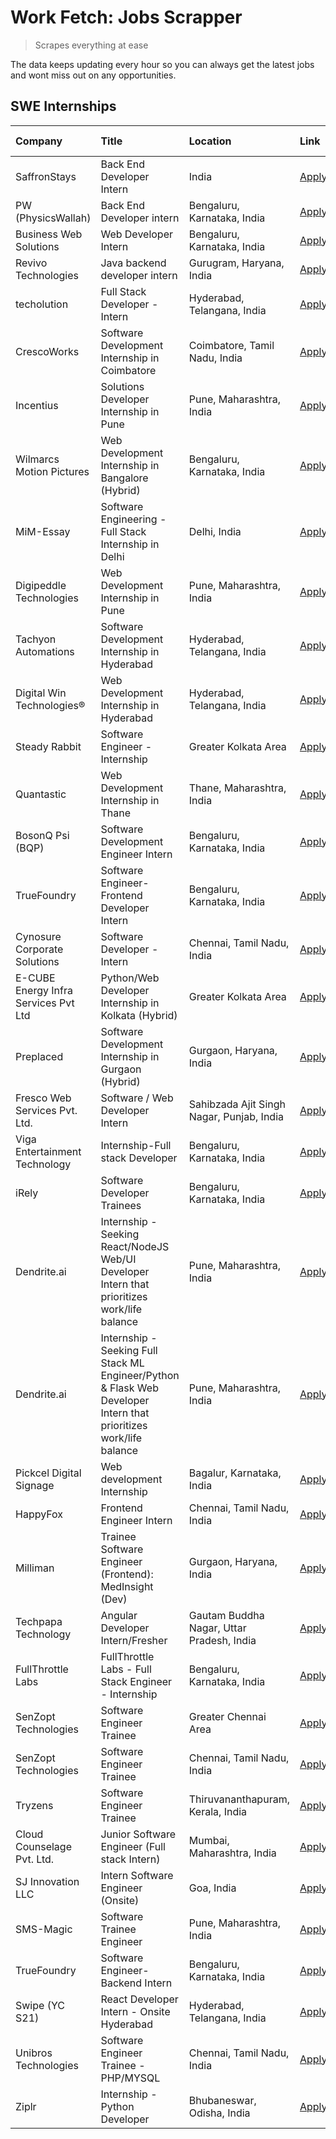 # Work Fetch: Jobs Scrapper
> Scrapes everything at ease

The data keeps updating every hour so you can always get the latest jobs and wont miss out on any opportunities.

## SWE Internships
<!--START_SECTION:workfetch-->
| Company                              | Title                                                                                                              | Location                                  | Link                                                                                                                                                                                                                                                                                                                          | Date Posted   |
|:-------------------------------------|:-------------------------------------------------------------------------------------------------------------------|:------------------------------------------|:------------------------------------------------------------------------------------------------------------------------------------------------------------------------------------------------------------------------------------------------------------------------------------------------------------------------------|:--------------|
| SaffronStays                         | Back End Developer Intern                                                                                          | India                                     | [Apply](https://in.linkedin.com/jobs/view/back-end-developer-intern-at-saffronstays-3904615385?position=54&pageNum=0&refId=qraWtAftVhGKg8GS3bkE0A%3D%3D&trackingId=8KZwRwhYq6ZEIqyuX40uXg%3D%3D&trk=public_jobs_jserp-result_search-card)                                                                                     | 2024-04-23    |
| PW (PhysicsWallah)                   | Back End Developer intern                                                                                          | Bengaluru, Karnataka, India               | [Apply](https://in.linkedin.com/jobs/view/back-end-developer-intern-at-pw-physicswallah-3907293630?position=45&pageNum=0&refId=qraWtAftVhGKg8GS3bkE0A%3D%3D&trackingId=y48LSPhtYQrfi4aF8wKkyg%3D%3D&trk=public_jobs_jserp-result_search-card)                                                                                 | 2024-04-22    |
| Business Web Solutions               | Web Developer Intern                                                                                               | Bengaluru, Karnataka, India               | [Apply](https://in.linkedin.com/jobs/view/web-developer-intern-at-business-web-solutions-3906717928?position=18&pageNum=0&refId=qraWtAftVhGKg8GS3bkE0A%3D%3D&trackingId=4gcMXimmn9Zc2ThnaEDNQg%3D%3D&trk=public_jobs_jserp-result_search-card)                                                                                | 2024-04-20    |
| Revivo Technologies                  | Java backend developer intern                                                                                      | Gurugram, Haryana, India                  | [Apply](https://in.linkedin.com/jobs/view/java-backend-developer-intern-at-revivo-technologies-3906034446?position=24&pageNum=0&refId=qraWtAftVhGKg8GS3bkE0A%3D%3D&trackingId=qN8nElJG9IJvqzSQ3sJT%2Bw%3D%3D&trk=public_jobs_jserp-result_search-card)                                                                        | 2024-04-19    |
| techolution                          | Full Stack Developer - Intern                                                                                      | Hyderabad, Telangana, India               | [Apply](https://in.linkedin.com/jobs/view/full-stack-developer-intern-at-techolution-3904814977?position=26&pageNum=0&refId=qraWtAftVhGKg8GS3bkE0A%3D%3D&trackingId=5Fh11wgtfHJd0YYQb83HFA%3D%3D&trk=public_jobs_jserp-result_search-card)                                                                                    | 2024-04-18    |
| CrescoWorks                          | Software Development Internship in Coimbatore                                                                      | Coimbatore, Tamil Nadu, India             | [Apply](https://in.linkedin.com/jobs/view/software-development-internship-in-coimbatore-at-crescoworks-3904327953?position=6&pageNum=0&refId=qraWtAftVhGKg8GS3bkE0A%3D%3D&trackingId=2dd6pMhlSSHf0uhhhGpRnQ%3D%3D&trk=public_jobs_jserp-result_search-card)                                                                   | 2024-04-17    |
| Incentius                            | Solutions Developer Internship in Pune                                                                             | Pune, Maharashtra, India                  | [Apply](https://in.linkedin.com/jobs/view/solutions-developer-internship-in-pune-at-incentius-3904329499?position=14&pageNum=0&refId=qraWtAftVhGKg8GS3bkE0A%3D%3D&trackingId=rwA6AVg%2F77VLgiYO2dZw1A%3D%3D&trk=public_jobs_jserp-result_search-card)                                                                         | 2024-04-17    |
| Wilmarcs Motion Pictures             | Web Development Internship in Bangalore (Hybrid)                                                                   | Bengaluru, Karnataka, India               | [Apply](https://in.linkedin.com/jobs/view/web-development-internship-in-bangalore-hybrid-at-wilmarcs-motion-pictures-3904333111?position=37&pageNum=0&refId=qraWtAftVhGKg8GS3bkE0A%3D%3D&trackingId=oKtHmeUFYA2pc0S3%2BfqgQw%3D%3D&trk=public_jobs_jserp-result_search-card)                                                  | 2024-04-17    |
| MiM-Essay                            | Software Engineering - Full Stack Internship in Delhi                                                              | Delhi, India                              | [Apply](https://in.linkedin.com/jobs/view/software-engineering-full-stack-internship-in-delhi-at-mim-essay-3901647332?position=19&pageNum=0&refId=qraWtAftVhGKg8GS3bkE0A%3D%3D&trackingId=ckZWUEhXjWgLwr1J%2ByqJqQ%3D%3D&trk=public_jobs_jserp-result_search-card)                                                            | 2024-04-15    |
| Digipeddle Technologies              | Web Development Internship in Pune                                                                                 | Pune, Maharashtra, India                  | [Apply](https://in.linkedin.com/jobs/view/web-development-internship-in-pune-at-digipeddle-technologies-3898605884?position=35&pageNum=0&refId=qraWtAftVhGKg8GS3bkE0A%3D%3D&trackingId=Wl1%2F3R1lOCbshEWw%2Bi5q9w%3D%3D&trk=public_jobs_jserp-result_search-card)                                                             | 2024-04-13    |
| Tachyon Automations                  | Software Development Internship in Hyderabad                                                                       | Hyderabad, Telangana, India               | [Apply](https://in.linkedin.com/jobs/view/software-development-internship-in-hyderabad-at-tachyon-automations-3896969464?position=22&pageNum=0&refId=qraWtAftVhGKg8GS3bkE0A%3D%3D&trackingId=QswrZ3hlvKKz297F6m6oNQ%3D%3D&trk=public_jobs_jserp-result_search-card)                                                           | 2024-04-12    |
| Digital Win Technologies®            | Web Development Internship in Hyderabad                                                                            | Hyderabad, Telangana, India               | [Apply](https://in.linkedin.com/jobs/view/web-development-internship-in-hyderabad-at-digital-win-technologies%C2%AE-3893193501?position=47&pageNum=0&refId=qraWtAftVhGKg8GS3bkE0A%3D%3D&trackingId=XJtg8LNMT7jZrhj%2F9%2FYPtQ%3D%3D&trk=public_jobs_jserp-result_search-card)                                                 | 2024-04-10    |
| Steady Rabbit                        | Software Engineer - Internship                                                                                     | Greater Kolkata Area                      | [Apply](https://in.linkedin.com/jobs/view/software-engineer-internship-at-steady-rabbit-3885171077?position=5&pageNum=0&refId=qraWtAftVhGKg8GS3bkE0A%3D%3D&trackingId=3zwUnIqhoFiFzz%2BbAMButQ%3D%3D&trk=public_jobs_jserp-result_search-card)                                                                                | 2024-04-08    |
| Quantastic                           | Web Development Internship in Thane                                                                                | Thane, Maharashtra, India                 | [Apply](https://in.linkedin.com/jobs/view/web-development-internship-in-thane-at-quantastic-3888221292?position=56&pageNum=0&refId=qraWtAftVhGKg8GS3bkE0A%3D%3D&trackingId=HwQ5525XmpmzE%2BsTZR%2FV2Q%3D%3D&trk=public_jobs_jserp-result_search-card)                                                                         | 2024-04-08    |
| BosonQ Psi (BQP)                     | Software Development Engineer Intern                                                                               | Bengaluru, Karnataka, India               | [Apply](https://in.linkedin.com/jobs/view/software-development-engineer-intern-at-bosonq-psi-bqp-3888328596?position=21&pageNum=0&refId=qraWtAftVhGKg8GS3bkE0A%3D%3D&trackingId=4vr%2BMbpU6McvacpEsAk9Zg%3D%3D&trk=public_jobs_jserp-result_search-card)                                                                      | 2024-04-06    |
| TrueFoundry                          | Software Engineer- Frontend Developer Intern                                                                       | Bengaluru, Karnataka, India               | [Apply](https://in.linkedin.com/jobs/view/software-engineer-frontend-developer-intern-at-truefoundry-3887320206?position=13&pageNum=0&refId=qraWtAftVhGKg8GS3bkE0A%3D%3D&trackingId=p4bm5HN0l3IKUuloTbLLIA%3D%3D&trk=public_jobs_jserp-result_search-card)                                                                    | 2024-04-05    |
| Cynosure Corporate Solutions         | Software Developer -Intern                                                                                         | Chennai, Tamil Nadu, India                | [Apply](https://in.linkedin.com/jobs/view/software-developer-intern-at-cynosure-corporate-solutions-3884767755?position=15&pageNum=0&refId=qraWtAftVhGKg8GS3bkE0A%3D%3D&trackingId=9ByKQu2uWR0pInJ05UyS9g%3D%3D&trk=public_jobs_jserp-result_search-card)                                                                     | 2024-04-04    |
| E-CUBE Energy Infra Services Pvt Ltd | Python/Web Developer Internship in Kolkata (Hybrid)                                                                | Greater Kolkata Area                      | [Apply](https://in.linkedin.com/jobs/view/python-web-developer-internship-in-kolkata-hybrid-at-e-cube-energy-infra-services-pvt-ltd-3882160442?position=8&pageNum=0&refId=qraWtAftVhGKg8GS3bkE0A%3D%3D&trackingId=Fq%2FYDD4x55rVdRNb3q5ZNA%3D%3D&trk=public_jobs_jserp-result_search-card)                                    | 2024-04-02    |
| Preplaced                            | Software Development Internship in Gurgaon (Hybrid)                                                                | Gurgaon, Haryana, India                   | [Apply](https://in.linkedin.com/jobs/view/software-development-internship-in-gurgaon-hybrid-at-preplaced-3880567870?position=17&pageNum=0&refId=qraWtAftVhGKg8GS3bkE0A%3D%3D&trackingId=tnxW1YgJMgIGPNvAiJndBw%3D%3D&trk=public_jobs_jserp-result_search-card)                                                                | 2024-04-01    |
| Fresco Web Services Pvt. Ltd.        | Software / Web Developer Intern                                                                                    | Sahibzada Ajit Singh Nagar, Punjab, India | [Apply](https://in.linkedin.com/jobs/view/software-web-developer-intern-at-fresco-web-services-pvt-ltd-3880552598?position=49&pageNum=0&refId=qraWtAftVhGKg8GS3bkE0A%3D%3D&trackingId=KqIFBCkdXjcwFFG%2BYeaSsw%3D%3D&trk=public_jobs_jserp-result_search-card)                                                                | 2024-04-01    |
| Viga Entertainment Technology        | Internship-Full stack Developer                                                                                    | Bengaluru, Karnataka, India               | [Apply](https://in.linkedin.com/jobs/view/internship-full-stack-developer-at-viga-entertainment-technology-3870669789?position=20&pageNum=0&refId=qraWtAftVhGKg8GS3bkE0A%3D%3D&trackingId=R1o16N%2FXyBsrR6cB9QGtwg%3D%3D&trk=public_jobs_jserp-result_search-card)                                                            | 2024-03-25    |
| iRely                                | Software Developer Trainees                                                                                        | Bengaluru, Karnataka, India               | [Apply](https://in.linkedin.com/jobs/view/software-developer-trainees-at-irely-3860566039?position=2&pageNum=0&refId=qraWtAftVhGKg8GS3bkE0A%3D%3D&trackingId=13d%2B%2BdzbHMC1rXGSkuEpKg%3D%3D&trk=public_jobs_jserp-result_search-card)                                                                                       | 2024-03-18    |
| Dendrite.ai                          | Internship - Seeking React/NodeJS Web/UI Developer Intern that prioritizes work/life balance                       | Pune, Maharashtra, India                  | [Apply](https://in.linkedin.com/jobs/view/internship-seeking-react-nodejs-web-ui-developer-intern-that-prioritizes-work-life-balance-at-dendrite-ai-3853583200?position=29&pageNum=0&refId=qraWtAftVhGKg8GS3bkE0A%3D%3D&trackingId=RsRFOiXH34STUJb4taXp2A%3D%3D&trk=public_jobs_jserp-result_search-card)                     | 2024-03-12    |
| Dendrite.ai                          | Internship - Seeking Full Stack ML Engineer/Python & Flask Web Developer Intern that prioritizes work/life balance | Pune, Maharashtra, India                  | [Apply](https://in.linkedin.com/jobs/view/internship-seeking-full-stack-ml-engineer-python-flask-web-developer-intern-that-prioritizes-work-life-balance-at-dendrite-ai-3853583202?position=60&pageNum=0&refId=qraWtAftVhGKg8GS3bkE0A%3D%3D&trackingId=6jklwtaccoxxm4b8oARzAA%3D%3D&trk=public_jobs_jserp-result_search-card) | 2024-03-12    |
| Pickcel Digital Signage              | Web development Internship                                                                                         | Bagalur, Karnataka, India                 | [Apply](https://in.linkedin.com/jobs/view/web-development-internship-at-pickcel-digital-signage-3849506118?position=48&pageNum=0&refId=qraWtAftVhGKg8GS3bkE0A%3D%3D&trackingId=Y0y5AEUygMWmWoFlfdsrZQ%3D%3D&trk=public_jobs_jserp-result_search-card)                                                                         | 2024-03-08    |
| HappyFox                             | Frontend Engineer Intern                                                                                           | Chennai, Tamil Nadu, India                | [Apply](https://in.linkedin.com/jobs/view/frontend-engineer-intern-at-happyfox-3848357951?position=44&pageNum=0&refId=qraWtAftVhGKg8GS3bkE0A%3D%3D&trackingId=SsWcuhzard1IhND7hIwxvQ%3D%3D&trk=public_jobs_jserp-result_search-card)                                                                                          | 2024-03-07    |
| Milliman                             | Trainee Software Engineer (Frontend): MedInsight (Dev)                                                             | Gurgaon, Haryana, India                   | [Apply](https://in.linkedin.com/jobs/view/trainee-software-engineer-frontend-medinsight-dev-at-milliman-3792874280?position=9&pageNum=0&refId=qraWtAftVhGKg8GS3bkE0A%3D%3D&trackingId=qE5lYWxyYtZH9gILq2%2Fo6A%3D%3D&trk=public_jobs_jserp-result_search-card)                                                                | 2024-03-01    |
| Techpapa Technology                  | Angular Developer Intern/Fresher                                                                                   | Gautam Buddha Nagar, Uttar Pradesh, India | [Apply](https://in.linkedin.com/jobs/view/angular-developer-intern-fresher-at-techpapa-technology-3834305862?position=52&pageNum=0&refId=qraWtAftVhGKg8GS3bkE0A%3D%3D&trackingId=1qGmbEY4R5Vt0EaAA%2B%2BJwg%3D%3D&trk=public_jobs_jserp-result_search-card)                                                                   | 2024-02-20    |
| FullThrottle Labs                    | FullThrottle Labs - Full Stack Engineer - Internship                                                               | Bengaluru, Karnataka, India               | [Apply](https://in.linkedin.com/jobs/view/fullthrottle-labs-full-stack-engineer-internship-at-fullthrottle-labs-3829636016?position=51&pageNum=0&refId=qraWtAftVhGKg8GS3bkE0A%3D%3D&trackingId=6DYTq2Sg9B6UKbhfKeKDfw%3D%3D&trk=public_jobs_jserp-result_search-card)                                                         | 2024-02-17    |
| SenZopt Technologies                 | Software Engineer Trainee                                                                                          | Greater Chennai Area                      | [Apply](https://in.linkedin.com/jobs/view/software-engineer-trainee-at-senzopt-technologies-3827688781?position=28&pageNum=0&refId=qraWtAftVhGKg8GS3bkE0A%3D%3D&trackingId=LRqeGz2WPHPqYAl19Rir1g%3D%3D&trk=public_jobs_jserp-result_search-card)                                                                             | 2024-02-12    |
| SenZopt Technologies                 | Software Engineer Trainee                                                                                          | Chennai, Tamil Nadu, India                | [Apply](https://in.linkedin.com/jobs/view/software-engineer-trainee-at-senzopt-technologies-3827686880?position=43&pageNum=0&refId=qraWtAftVhGKg8GS3bkE0A%3D%3D&trackingId=kbKkdY82f63khk0DS5ZYIw%3D%3D&trk=public_jobs_jserp-result_search-card)                                                                             | 2024-02-12    |
| Tryzens                              | Software Engineer Trainee                                                                                          | Thiruvananthapuram, Kerala, India         | [Apply](https://in.linkedin.com/jobs/view/software-engineer-trainee-at-tryzens-3809363491?position=30&pageNum=0&refId=qraWtAftVhGKg8GS3bkE0A%3D%3D&trackingId=m8vZQeA1FRQVjubwJ60lbw%3D%3D&trk=public_jobs_jserp-result_search-card)                                                                                          | 2024-01-18    |
| Cloud Counselage Pvt. Ltd.           | Junior Software Engineer (Full stack Intern)                                                                       | Mumbai, Maharashtra, India                | [Apply](https://in.linkedin.com/jobs/view/junior-software-engineer-full-stack-intern-at-cloud-counselage-pvt-ltd-3803132814?position=23&pageNum=0&refId=qraWtAftVhGKg8GS3bkE0A%3D%3D&trackingId=WWwybvA2rmH37g563SVRLQ%3D%3D&trk=public_jobs_jserp-result_search-card)                                                        | 2024-01-11    |
| SJ Innovation LLC                    | Intern Software Engineer (Onsite)                                                                                  | Goa, India                                | [Apply](https://in.linkedin.com/jobs/view/intern-software-engineer-onsite-at-sj-innovation-llc-3799959011?position=38&pageNum=0&refId=qraWtAftVhGKg8GS3bkE0A%3D%3D&trackingId=Ru9JGscJ1iAqMbnSDNNvAw%3D%3D&trk=public_jobs_jserp-result_search-card)                                                                          | 2024-01-11    |
| SMS-Magic                            | Software Trainee Engineer                                                                                          | Pune, Maharashtra, India                  | [Apply](https://in.linkedin.com/jobs/view/software-trainee-engineer-at-sms-magic-3761409781?position=25&pageNum=0&refId=qraWtAftVhGKg8GS3bkE0A%3D%3D&trackingId=aJ2DM5kETa2xuLqZrq5TQQ%3D%3D&trk=public_jobs_jserp-result_search-card)                                                                                        | 2023-11-16    |
| TrueFoundry                          | Software Engineer-Backend Intern                                                                                   | Bengaluru, Karnataka, India               | [Apply](https://in.linkedin.com/jobs/view/software-engineer-backend-intern-at-truefoundry-3779508170?position=27&pageNum=0&refId=qraWtAftVhGKg8GS3bkE0A%3D%3D&trackingId=bNt%2F46yj63a%2BH%2BUuAnhsGw%3D%3D&trk=public_jobs_jserp-result_search-card)                                                                         | 2023-11-10    |
| Swipe (YC S21)                       | React Developer Intern - Onsite Hyderabad                                                                          | Hyderabad, Telangana, India               | [Apply](https://in.linkedin.com/jobs/view/react-developer-intern-onsite-hyderabad-at-swipe-yc-s21-3737600089?position=32&pageNum=0&refId=qraWtAftVhGKg8GS3bkE0A%3D%3D&trackingId=5MJpLw5SLZpQnF%2FI%2FNLCvQ%3D%3D&trk=public_jobs_jserp-result_search-card)                                                                   | 2023-10-13    |
| Unibros Technologies                 | Software Engineer Trainee - PHP/MYSQL                                                                              | Chennai, Tamil Nadu, India                | [Apply](https://in.linkedin.com/jobs/view/software-engineer-trainee-php-mysql-at-unibros-technologies-3656599241?position=31&pageNum=0&refId=qraWtAftVhGKg8GS3bkE0A%3D%3D&trackingId=LJjPDggPatg4TQyB%2FIKbbA%3D%3D&trk=public_jobs_jserp-result_search-card)                                                                 | 2023-06-12    |
| Ziplr                                | Internship - Python Developer                                                                                      | Bhubaneswar, Odisha, India                | [Apply](https://in.linkedin.com/jobs/view/internship-python-developer-at-ziplr-3645677592?position=58&pageNum=0&refId=qraWtAftVhGKg8GS3bkE0A%3D%3D&trackingId=pJPmn%2Brber22vyANu5Iykw%3D%3D&trk=public_jobs_jserp-result_search-card)                                                                                        | 2023-06-02    |
<!--END_SECTION:workfetch-->
